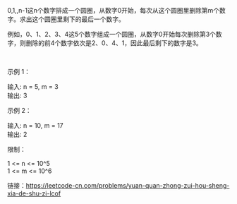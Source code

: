 0,1,,n-1这n个数字排成一个圆圈，从数字0开始，每次从这个圆圈里删除第m个数字。求出这个圆圈里剩下的最后一个数字。

例如，0、1、2、3、4这5个数字组成一个圆圈，从数字0开始每次删除第3个数字，则删除的前4个数字依次是2、0、4、1，因此最后剩下的数字是3。

 

示例 1：

输入: n = 5, m = 3  
输出: 3

示例 2：

输入: n = 10, m = 17  
输出: 2
 

限制：

1 <= n <= 10^5  
1 <= m <= 10^6

链接：https://leetcode-cn.com/problems/yuan-quan-zhong-zui-hou-sheng-xia-de-shu-zi-lcof
